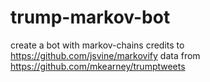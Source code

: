 # trump-markov-bot
create a bot with markov-chains
credits to https://github.com/jsvine/markovify 
data from https://github.com/mkearney/trumptweets
